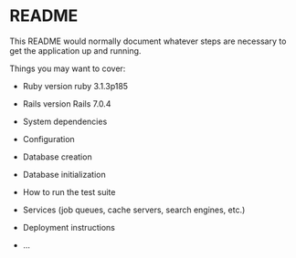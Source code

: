 # README

This README would normally document whatever steps are necessary to get the
application up and running.

Things you may want to cover:

* Ruby version
ruby 3.1.3p185

* Rails version
Rails 7.0.4

* System dependencies

* Configuration

* Database creation

* Database initialization

* How to run the test suite

* Services (job queues, cache servers, search engines, etc.)

* Deployment instructions

* ...
